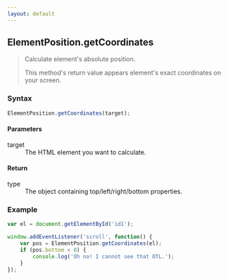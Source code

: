 ```yaml
---
layout: default
---
```


## ElementPosition.getCoordinates

> Calculate element's absolute position.
>
> This method's return value appears element's exact coordinates on your screen.

### Syntax

```js
ElementPosition.getCoordinates(target);
```

#### Parameters

<dl>
<dt>target</dt>
<dd>The HTML element you want to calculate.</dd>
</dl>

#### Return

<dl>
<dt>type</dt>
<dd>The object containing top/left/right/bottom properties.</dd>
</dl>

### Example
```js
var el = document.getElementById('id1');

window.addEventListener('scroll', function() {
    var pos = ElementPosition.getCoordinates(el);
    if (pos.bottom < 0) {
        console.log('Oh no! I cannot see that OTL.');
    }
});
```
